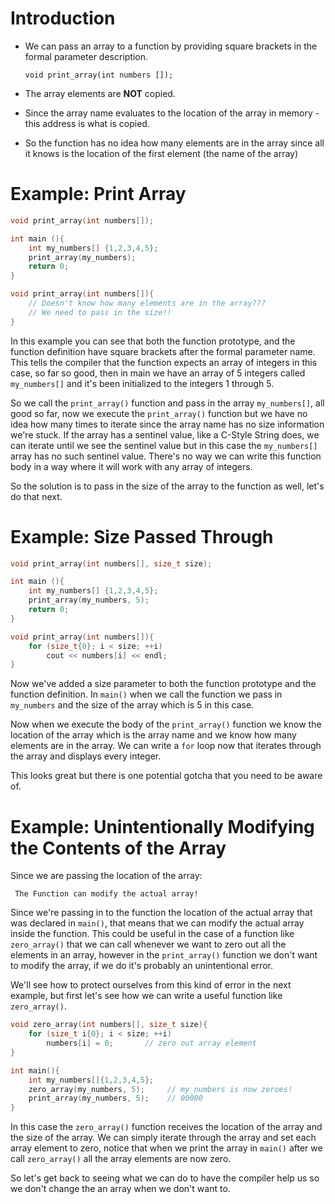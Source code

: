 # Introduction

- We can pass an array to a function by providing square brackets in the formal parameter description.

	`void print_array(int numbers []);`

- The array elements are **NOT** copied.

- Since the array name evaluates to the location of the array in memory - this address is what is copied.

- So the function has no idea how many elements are in the array since all it knows is the location of the first element (the name of the array)

# Example: Print Array

```cpp
void print_array(int numbers[]);

int main (){
	int my_numbers[] {1,2,3,4,5};
	print_array(my_numbers);
	return 0;
}

void print_array(int numbers[]){
	// Doesn't know how many elements are in the array???
	// We need to pass in the size!!
}
```

In this example you can see that both the function prototype, and the function definition have square brackets after the formal parameter name. This tells the compiler that the function expects an array of integers in this case, so far so good, then in main we have an array of 5 integers called `my_numbers[]` and it's been initialized to the integers 1 through 5. 

So we call the `print_array()` function and pass in the array `my_numbers[]`, all good so far, now we execute the `print_array()` function but we have no idea how many times to iterate since the array name has no size information we're stuck. If the array has a sentinel value, like a C-Style String does, we can iterate until we see the sentinel value but in this case the `my_numbers[]` array has no such sentinel value. There's no way we can write this function body in a way where it will work with any array of integers.

So the solution is to pass in the size of the array to the function as well, let's do that next.

# Example: Size Passed Through

```cpp
void print_array(int numbers[], size_t size);

int main (){
	int my_numbers[] {1,2,3,4,5};
	print_array(my_numbers, 5);
	return 0;
}

void print_array(int numbers[]){
	for (size_t{0}; i < size; ++i)
		cout << numbers[i] << endl;
}
```

Now we've added a size parameter to both the function prototype and the function definition. In `main()` when we call the function we pass in `my_numbers` and the size of the array which is 5 in this case. 

Now when we execute the body of the `print_array()` function we know the location of the array which is the array name and we know how many elements are in the array. We can write a `for` loop now that iterates through the array and displays every integer. 

This looks great but there is one potential gotcha that you need to be aware of.
# Example: Unintentionally Modifying the Contents of the Array

Since we are passing the location of the array:

	 The Function can modify the actual array!

Since we're passing in to the function the location of the actual array that was declared in `main()`, that means that we can modify the actual array inside the function. This could be useful in the case of a function like `zero_array()` that we can call whenever we want to zero out all the elements in an array, however in the `print_array()` function we don't want to modify the array, if we do it's probably an unintentional error. 

We'll see how to protect ourselves from this kind of error in the next example, but first let's see how we can write a useful function like `zero_array()`.

```cpp
void zero_array(int numbers[], size_t size){
	for (size_t i{0}; i < size; ++i)
		numbers[i] = 0;       // zero out array element
}

int main(){
	int my_numbers[]{1,2,3,4,5};
	zero_array(my_numbers, 5);     // my_numbers is now zeroes!
	print_array(my_numbers, 5);    // 00000
}
```

In this case the `zero_array()` function receives the location of the array and the size of the array. We can simply iterate through the array and set each array element to zero, notice that when we print the array in `main()` after we call `zero_array()` all the array elements are now zero. 

So let's get back to seeing what we can do to have the compiler help us so we don't change the an array when we don't want to.